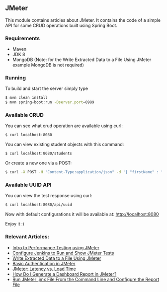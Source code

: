 ## JMeter

This module contains articles about JMeter.
It contains the code of a simple API for some CRUD operations built using Spring Boot.

### Requirements

- Maven
- JDK 8
- MongoDB (Note: for the Write Extracted Data to a File Using JMeter example MongoDB is not required)

### Running

To build and start the server simply type

```bash
$ mvn clean install
$ mvn spring-boot:run -Dserver.port=8989
```

### Available CRUD

You can see what crud operation are available using curl:

```bash
$ curl localhost:8080
```
You can view existing student objects with this command:

```bash
$ curl localhost:8080/students
```
Or create a new one via a POST:

```bash
$ curl -X POST -H "Content-Type:application/json" -d '{ "firstName" : "Dassi", "lastName" : "Orleando", "phoneNumber": "+237 545454545", "email": "mymail@yahoo.fr" }' localhost:8080/students
```

### Available UUID API

You can view the test response using curl:

```bash
$ curl localhost:8080/api/uuid
```

Now with default configurations it will be available at: [http://localhost:8080](http://localhost:8080)

Enjoy it :)

### Relevant Articles:

- [Intro to Performance Testing using JMeter](https://www.baeldung.com/jmeter)
- [Configure Jenkins to Run and Show JMeter Tests](https://www.baeldung.com/ops/jenkins-and-jmeter)
- [Write Extracted Data to a File Using JMeter](https://www.baeldung.com/jmeter-write-to-file)
- [Basic Authentication in JMeter](https://www.baeldung.com/jmeter-basic-auth)
- [JMeter: Latency vs. Load Time](https://www.baeldung.com/java-jmeter-latency-vs-load-time)
- [How Do I Generate a Dashboard Report in JMeter?](https://www.baeldung.com/jmeter-dashboard-report)
- [Run JMeter .jmx File From the Command Line and Configure the Report File](https://www.baeldung.com/java-jmeter-command-line)
